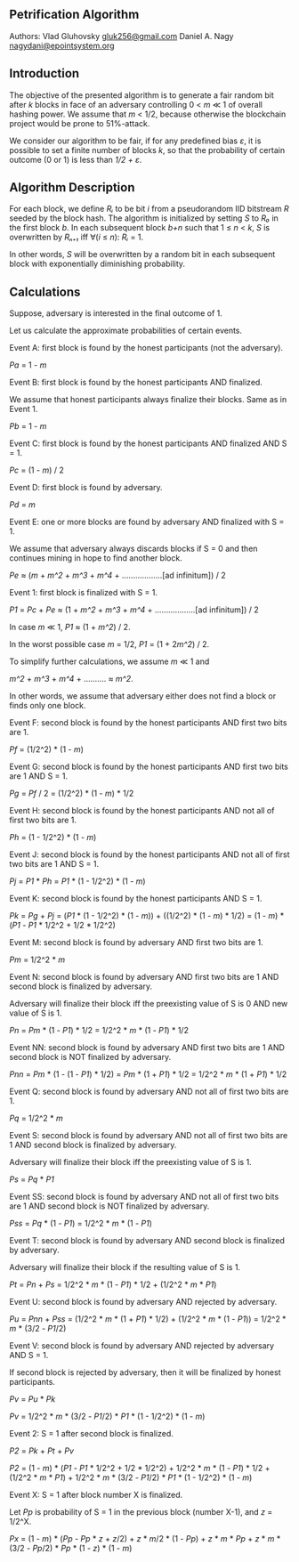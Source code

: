 ## Petrification Algorithm
Authors: 
Vlad Gluhovsky <gluk256@gmail.com>
Daniel A. Nagy <nagydani@epointsystem.org>

## Introduction
The objective of the presented algorithm is to generate a fair random bit after *k* blocks in face of an adversary controlling 
0 < *m* ≪ 1 of overall hashing power. We assume that *m* < 1/2, because otherwise the blockchain project would be prone to 51%-attack.

We consider our algorithm to be fair, if for any predefined bias *ε*, it is possible to set a finite number of blocks *k*, so that the probability of certain outcome (0 or 1) is less than *1/2 + ε*.

## Algorithm Description
For each block, we define *Rᵢ* to be bit *i* from a pseudorandom IID bitstream *R* seeded by the block hash. 
The algorithm is initialized by setting *S* to *R₀* in the first block *b*. 
In each subsequent block *b+n* such that 1 ≤ *n* < *k*, *S* is overwritten by *Rₙ₊₁* iff ∀(*i* ≤ *n*): *Rᵢ* = 1. 

In other words, *S* will be overwritten by a random bit in each subsequent block with exponentially diminishing probability.

## Calculations
Suppose, adversary is interested in the final outcome of 1.

Let us calculate the approximate probabilities of certain events.

Event A: first block is found by the honest participants (not the adversary). 

*Pa* = 1 - *m*

Event B: first block is found by the honest participants AND finalized.

We assume that honest participants always finalize their blocks. Same as in Event 1.

*Pb* = 1 - *m*

Event C: first block is found by the honest participants AND finalized AND S = 1.

*Pc* = (1 - *m*) / 2

Event D: first block is found by adversary.

*Pd* = *m*

Event E: one or more blocks are found by adversary AND finalized with S = 1.

We assume that adversary always discards blocks if S = 0 and then continues mining in hope to find another block.

*Pe* ≈ (*m* + *m^2* + *m^3* + *m^4* + ..................[ad infinitum]) / 2

Event 1: first block is finalized with S = 1.

*P1* = *Pc* + *Pe* ≈ (1 + *m^2* + *m^3* + *m^4* + ..................[ad infinitum]) / 2

In case *m* ≪ 1, *P1* ≈ (1 + *m^2*) / 2.

In the worst possible case *m* = 1/2, *P1* = (1 + 2*m^2*) / 2.

To simplify further calculations, we assume *m* ≪ 1 and 

*m^2* + *m^3* + *m^4* + .......... ≈ *m^2*. 

In other words, we assume that adversary either does not find a block or finds only one block.

Event F: second block is found by the honest participants AND first two bits are 1.

*Pf* = (1/2^2) * (1 - *m*)

Event G: second block is found by the honest participants AND first two bits are 1 AND S = 1.

*Pg* = *Pf* / 2 = (1/2^2) * (1 - *m*) * 1/2

Event H: second block is found by the honest participants AND not all of first two bits are 1.

*Ph* = (1 - 1/2^2) * (1 - *m*)

Event J: second block is found by the honest participants AND not all of first two bits are 1 AND S = 1.

*Pj* = *P1* * *Ph* = *P1* * (1 - 1/2^2) * (1 - *m*)

Event K: second block is found by the honest participants AND S = 1.

*Pk* = *Pg* + *Pj* = (*P1* * (1 - 1/2^2) * (1 - *m*)) + ((1/2^2) * (1 - *m*) * 1/2) = (1 - *m*) * (*P1* - *P1* * 1/2^2 + 1/2 * 1/2^2)

Event M: second block is found by adversary AND first two bits are 1.

*Pm* = 1/2^2 * *m*

Event N: second block is found by adversary AND first two bits are 1 AND second block is finalized by adversary.

Adversary will finalize their block iff the preexisting value of S is 0 AND new value of S is 1.

*Pn* = *Pm* * (1 - *P1*) * 1/2 = 1/2^2 * *m* * (1 - *P1*) * 1/2

Event NN: second block is found by adversary AND first two bits are 1 AND second block is NOT finalized by adversary.

*Pnn* = *Pm* * (1 - (1 - *P1*) * 1/2) = *Pm* * (1 + *P1*) * 1/2 = 1/2^2 * *m* * (1 + *P1*) * 1/2

Event Q: second block is found by adversary AND not all of first two bits are 1.

*Pq* = 1/2^2 * *m*

Event S: second block is found by adversary AND not all of first two bits are 1 AND second block is finalized by adversary.

Adversary will finalize their block iff the preexisting value of S is 1.

*Ps* = *Pq* * *P1*

Event SS: second block is found by adversary AND not all of first two bits are 1 AND second block is NOT finalized by adversary.

*Pss* = *Pq* * (1 - *P1*) = 1/2^2 * *m* * (1 - *P1*)

Event T: second block is found by adversary AND second block is finalized by adversary.

Adversary will finalize their block if the resulting value of S is 1.

*Pt* = *Pn* + *Ps* = 1/2^2 * *m* * (1 - *P1*) * 1/2 + (1/2^2 * *m* * *P1*)

Event U: second block is found by adversary AND rejected by adversary.

*Pu* = *Pnn* + *Pss* = (1/2^2 * *m* * (1 + *P1*) * 1/2) + (1/2^2 * *m* * (1 - *P1*)) = 1/2^2 * *m* * (3/2 - *P1*/2)

Event V: second block is found by adversary AND rejected by adversary AND S = 1.

If second block is rejected by adversary, then it will be finalized by honest participants.

*Pv* = *Pu* * *Pk* 

*Pv* = 1/2^2 * *m* * (3/2 - *P1*/2) * *P1* * (1 - 1/2^2) * (1 - *m*)

Event 2: S = 1 after second block is finalized.

*P2* = *Pk* + *Pt* + *Pv* 

*P2* = (1 - *m*) * (*P1* - *P1* * 1/2^2 + 1/2 * 1/2^2) + 1/2^2 * *m* * (1 - *P1*) * 1/2 + (1/2^2 * *m* * *P1*) + 1/2^2 * *m* * (3/2 - *P1*/2) * *P1* * (1 - 1/2^2) * (1 - *m*)

Event X: S = 1 after block number X is finalized.

Let *Pp* is probability of S = 1 in the previous block (number X-1), and *z* = 1/2^X. 

*Px* = (1 - *m*) * (*Pp* - *Pp* * *z* + *z*/2) + *z* * *m*/2 * (1 - *Pp*) + *z* * *m* * *Pp* + *z* * *m* * (3/2 - *Pp*/2) * *Pp* * (1 - *z*) * (1 - *m*)

